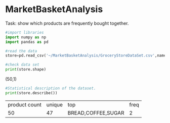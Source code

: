 # MarketBasketAnalysis

Task: show which products are frequently bought together.

```py
#import libraries
import numpy as np
import pandas as pd

#read the data
store=pd.read_csv('~/MarketBasketAnalysis/GroceryStoreDataSet.csv',names=['product'],header=None)
```

```py
#check data set
print(store.shape) 
```

<p font-size: 16px>(50,1)</p>

```py
#Statistical description of the dataset.
print(store.describe())
```
<table>
<tr>
    <td>product count</td>
    <td>unique</td>
    <td>top</td>
    <td>freq</td>
</tr>
<tr>
    <td>50</td>
    <td>47</td>           
    <td>BREAD,COFFEE,SUGAR</td>
    <td>2</td>
</tr>
</table>
 

